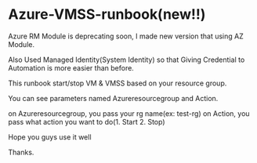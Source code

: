 # Azure-VMSS-runbook(new!!)
Azure RM Module is deprecating soon, I made new version that using AZ Module.

Also Used Managed Identity(System Identity) so that Giving Credential to Automation is more easier than before.

This runbook start/stop VM & VMSS based on your resource group.

You can see parameters named Azureresourcegroup and Action.

on Azureresourcegroup, you pass your rg name(ex: test-rg)
on Action, you pass what action you want to do(1. Start 2. Stop)

Hope you guys use it well

Thanks.
